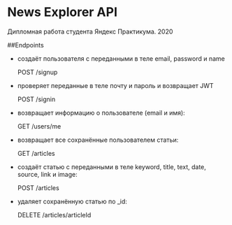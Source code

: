 # News Explorer API

Дипломная работа студента Яндекс Практикума. 2020

##Endpoints

- создаёт пользователя с переданными в теле email, password и name

    POST /signup

- проверяет переданные в теле почту и пароль и возвращает JWT

    POST /signin

- возвращает информацию о пользователе (email и имя):

    GET /users/me

- возвращает все сохранённые пользователем статьи:

    GET /articles

- создаёт статью с переданными в теле keyword, title, text, date, source, link и image:

    POST /articles

- удаляет сохранённую статью  по _id:

    DELETE /articles/articleId
